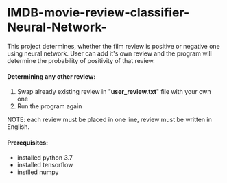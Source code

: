 # IMDB-movie-review-classifier-Neural-Network-

This project determines, whether the film review is positive or negative one using neural network. 
User can add it's own review and the program will determine the probability of positivity of that review.

#### Determining any other review:
1. Swap already existing review in "**user_review.txt**" file with your own one
2. Run the program again

NOTE: each review must be placed in one line, review must be written in English.


#### Prerequisites:
* installed python 3.7
* installed tensorflow
* instlled numpy
